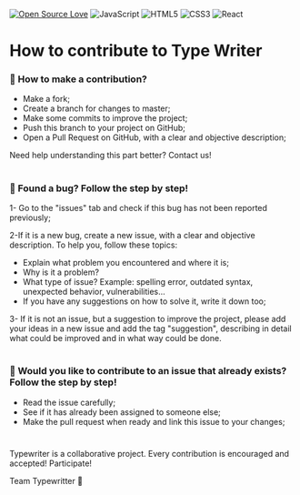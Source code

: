 [![Open Source Love](https://badges.frapsoft.com/os/v1/open-source-150x25.png?v=103)](https://github.com/ellerbrock/open-source-badges/)
![JavaScript](https://img.shields.io/badge/javascript-%23323330.svg?style=for-the-badge&logo=javascript&logoColor=%23F7DF1E)
![HTML5](https://img.shields.io/badge/html5-%23E34F26.svg?style=for-the-badge&logo=html5&logoColor=white)
![CSS3](https://img.shields.io/badge/css3-%231572B6.svg?style=for-the-badge&logo=css3&logoColor=white)
![React](https://img.shields.io/badge/react-%2320232a.svg?style=for-the-badge&logo=react&logoColor=%2361DAFB)

# How to contribute to Type Writer
### 📝 How to make a contribution?

  * Make a fork;
  * Create a branch for changes to master;
  * Make some commits to improve the project;
  * Push this branch to your project on GitHub;
  * Open a Pull Request on GitHub, with a clear and objective description;
  
  Need help understanding this part better? Contact us!
#
### 📝 Found a bug? Follow the step by step!

1- Go to the "issues" tab and check if this bug has not been reported previously;

2-If it is a new bug, create a new issue, with a clear and objective description. To help you, follow these topics:
  * Explain what problem you encountered and where it is;
  * Why is it a problem?
  * What type of issue? Example: spelling error, outdated syntax, unexpected behavior, vulnerabilities...
  * If you have any suggestions on how to solve it, write it down too;
 
3- If it is not an issue, but a suggestion to improve the project, please add your ideas in a new issue and add the tag "suggestion", describing in detail what could be improved and in what way could be done.
#
### 📝 Would you like to contribute to an issue that already exists? Follow the step by step!
  * Read the issue carefully;
  * See if it has already been assigned to someone else;
  * Make the pull request when ready and link this issue to your changes;
#

Typewriter is a collaborative project. Every contribution is encouraged and accepted! Participate!

Team Typewritter 💙
